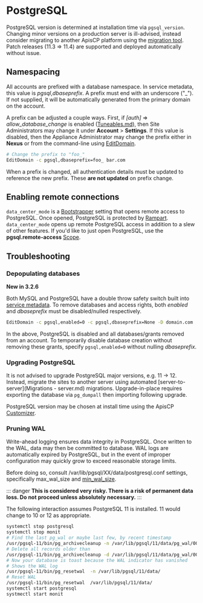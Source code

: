 # PostgreSQL

PostgreSQL version is determined at installation time via `pgsql_version`. Changing minor versions on a production server is ill-advised, instead consider migrating to another ApisCP platform using the [migration tool](Migrations%20-%20server.md). Patch releases (11.3 => 11.4) are supported and deployed automatically without issue.

## Namespacing

All accounts are prefixed with a database namespace. In service metadata, this value is *pgsql*,*dbaseprefix*. A prefix must end with an underscore ("_"). If not supplied, it will be automatically generated from the primary domain on the account. 

A prefix can be adjusted a couple ways. First, if *[auth]* => *allow_database_change* is enabled ([Tuneables.md](Tuneables.md)), then Site Administrators may change it under **Account** > **Settings**. If this value is disabled, then the Appliance Administrator may change the prefix either in **Nexus** or from the command-line using [EditDomain](Plans.md#editdomain).

```bash
# Change the prefix to "foo_"
EditDomain -c pgsql,dbaseprefix=foo_ bar.com
```

When a prefix is changed, all authentication details must be updated to reference the new prefix. These **are not updated** on prefix change.

## Enabling remote connections

`data_center_mode` is a [Bootstrapper](Bootstrapper.md) setting that opens remote access to PostgreSQL. Once opened, PostgreSQL is protected by [Rampart](Rampart.md). `data_center_mode` opens up remote PostgreSQL access in addition to a slew of other features. If you'd like to just open PostgreSQL, use the **pgsql.remote-access** [Scope](Scopes.md).

## Troubleshooting

### Depopulating databases

**New in 3.2.6**

Both MySQL and PostgreSQL have a double throw safety switch built into [service metadata](Glossary.md#metadata). To remove databases and access rights, both *enabled* and *dbaseprefix* must be disabled/nulled respectively.

```bash
EditDomain -c pgsql,enabled=0 -c pgsql,dbaseprefix=None -D domain.com
```

In the above, PostgreSQL is disabled and all databases/grants removed from an account. To temporarily disable database creation without removing these grants, specify `pgsql,enabled=0` without nulling *dbaseprefix*.

### Upgrading PostgreSQL

It is not advised to upgrade PostgreSQL major versions, e.g. 11 -> 12. Instead, migrate the sites to another server using automated [server-to-server](Migrations - server.md) migrations. Upgrade-in-place requires exporting the database via `pg_dumpall` then importing following upgrade.

PostgreSQL version may be chosen at install time using the ApisCP [Customizer](https://apiscp.com/#customizer).


### Pruning WAL

Write-ahead logging ensures data integrity in PostgreSQL. Once written to the WAL, data may then be committed to database. WAL logs are automatically expired by PostgreSQL, but in the event of improper configuration may quickly grow to exceed reasonable storage limits.

Before doing so, consult /var/lib/pgsql/XX/data/postgresql.conf settings, specifically max_wal_size and [min_wal_size](https://www.postgresql.org/docs/12/wal-configuration.html).

::: danger
**This is considered very risky. There is a risk of permanent data loss. Do not proceed unless absolutely necessary.**
:::

The following interaction assumes PostgreSQL 11 is installed. 11 would change to 10 or 12 as appropriate.

```bash
systemctl stop postgresql
systemctl stop monit
# Find the last pg_wal or maybe last few, by recent timestamp
/usr/pgsql-11/bin/pg_archivecleanup -n /var/lib/pgsql/11/data/pg_wal/00000001000002320000007E
# Delete all records older than
/usr/pgsql-11/bin/pg_archivecleanup -d /var/lib/pgsql/11/data/pg_wal/00000001000002320000007E
# Now your database is toast because the WAL indicator has vanished
# Shows the WAL log
/usr/pgsql-11/bin/pg_resetwal  -n /var/lib/pgsql/11/data/
# Reset WAL
/usr/pgsql-11/bin/pg_resetwal  /var/lib/pgsql/11/data/
systemctl start postgresql
systmectl start monit
```


